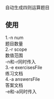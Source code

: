 自动生成四则运算题目

## 使用 ##

1.-n num  
	题目数量  
2.-r scope  
	数值范围  
-n和-r同时传入  
3.-e exercisesFile  
	练习文档  
4.-a answersFile  
	答案文档  
-e和-a同时传入